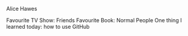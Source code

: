 Alice Hawes

Favourite TV Show: Friends
Favourite Book: Normal People
One thing I learned today: how to use GitHub
